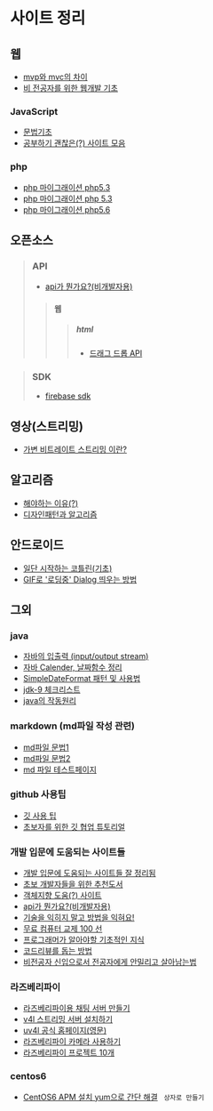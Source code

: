 사이트 정리
==================
## 웹
 * [mvp와 mvc의 차이](http://blog.canapio.com/92)
 * [비 전공자를 위한 웹개발 기초](https://www.slideshare.net/GihyoJoshuaJang/ss-71210860)

 ### JavaScript
 * [문법기초](https://developer.mozilla.org/ko/docs/Web/JavaScript)
 * [공부하기 괜찮은(?) 사이트 모음](http://bonsaiden.github.io/JavaScript-Garden/ko/?utm_content=bufferb369a&utm_medium=social&utm_source=facebook.com&utm_campaign=buffer)

 ### php
 * [php 마이그래이션 php5.3](http://php.net/manual/en/migration53.php)
 * [php 마이그래이션 php 5.3 ](http://php.net/manual/en/migration56.deprecated.php)
 * [php 마이그래이션 php5.6 ](http://php.net/manual/en/migration53.deprecated.php)
## 오픈소스
 >### API
 > * [api가 뭔가요?(비개발자용)](https://brunch.co.kr/@cysstory/115)
  >>#### 웹
   >>>##### html
   >>>* [드래그 드롭 API](https://milooy.wordpress.com/2017/06/21/working-together-with-github-tutorial/)

> ### SDK
>* [firebase sdk](https://developers-kr.googleblog.com/2017/06/open-sourcing-firebase-sdks.html)

## 영상(스트리밍)
* [가변 비트레이트 스트리밍 이란?](http://ondemand.tistory.com/177)
## 알고리즘
 * [해야하는 이유(?)](https://okky.kr/article/398329)
 * [디자인패턴과 알고리즘](https://okky.kr/article/380619)
## 안드로이드
 * [일단 시작하는 코틀린(기초)](https://www.slideshare.net/parkjoongsoo1/ss-58654366)
 * [GIF로 '로딩중' Dialog 띄우는 방법](http://gun0912.tistory.com/72)
## 그외
 ### java

 * [자바의 입출력 (input/output stream)](http://blog.naver.com/PostView.nhn?blogId=hunter0931&logNo=30030467880)
 * [자바 Calender, 날짜함수 정리](http://pandorica.tistory.com/18)
 * [SimpleDateFormat 패턴 및 사용법](http://everlikemorning.tistory.com/entry/SimpleDateFormat-%ED%8C%A8%ED%84%B4%EB%B0%8F-%EC%82%AC%EC%9A%A9%EC%98%88%EC%A0%9C)
 * [jdk-9 체크리스트](http://blog.takipi.com/jdk-9-checklist-project-jigsaw-sun-misc-unsafe-g1-repl-and-more/?utm_source=allsubs&utm_medium=email&utm_content=button&utm_campaign=java9checklist&mkt_tok=eyJpIjoiWVRoalpqUXlOMlUyWldZNSIsInQiOiJrRzNrcTNuZXdRRW5TNlJ4TXNRMlwvQjVVazZLdjdIMURtMGVcL0JyQkl0OXJOM0lNZG50V3A5dzcwOGtnR1hxYnNHeEI1RVwvY3hFNXBrbzJ5bUJ0b0pLcjFyUWdzcCtTeW5PWFpXSXVoVkhEdEp0VVM2RUNSUzh1K01EQ0ZEVE5VNyJ9)
 * [java의 작동원리](http://d2.naver.com/helloworld/1230)

 ### markdown (md파일 작성 관련)
 * [md파일 문법1](https://help.github.com/articles/basic-writing-and-formatting-syntax/)
 * [md파일 문법2](https://gist.github.com/ihoneymon/652be052a0727ad59601)
 * [md 파일 테스트페이지](http://parsedown.org/demo)

  ### github 사용팁
 * [깃 사용 팁](https://github.com/mingrammer/git-tips)
 * [초보자를 위한 깃 협업 튜토리얼](https://milooy.wordpress.com/2017/06/21/working-together-with-github-tutorial/)

 ### 개발 입문에 도움되는 사이트들
 * [개발 입문에 도움되는 사이트들 잘 정리됨](http://asfirstalways.tistory.com/153)
 * [초보 개발자들을 위한 추천도서](https://okky.kr/article/395414)
 * [객체지향 도움(?) 사이트](https://developerfarm.wordpress.com/2012/02/03/object_calisthenics_summary/)
 * [api가 뭔가요?(비개발자용)](https://brunch.co.kr/@cysstory/115)
  * [기술을 익히지 말고 방법을 익혀요!](https://joshua1988.github.io/web_dev/change-the-way-you-learn-to-code/)
  * [무료 컴퓨터 교제 100 선](http://stock79.tistory.com/125)
  * [프로그래머가 알아야할 기초적인 지식](https://slipp.net/questions/80)
  * [코드리뷰를 돕는 방법](http://1boon.kakao.com/bloter/238819)
  * [비전공자 신입으로서 전공자에게 안밀리고 살아남는법](https://okky.kr/article/372485)

 ### 라즈베리파이
 * [라즈베리파이용 채팅 서버 만들기](http://blog.naver.com/tipsware/221012372634)
 * [v4l 스트리밍 서버 설치하기](http://blog.naver.com/PostView.nhn?blogId=cosmosjs&logNo=220789812263&categoryNo=0&parentCategoryNo=56&viewDate=&currentPage=1&postListTopCurrentPage=1&from=section)
* [uv4l 공식 홈페이지(영문)](http://www.linux-projects.org/)
* [라즈베리파이 카메라 사용하기](https://kocoafab.cc/tutorial/view/334)
* [라즈베리파이 프로젝트 10개](http://www.itworld.co.kr/slideshow/92451)
 ### centos6
 * [CentOS6 APM 설치 yum으로 간단 해결](http://netfree.tistory.com/entry/CentOS6-APM-%EC%84%A4%EC%B9%98-yum%EC%9C%BC%EB%A1%9C-%EA%B0%84%EB%8B%A8-%ED%95%B4%EA%B2%B0)
  ``` 상자로 만들기```
